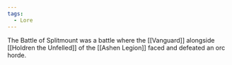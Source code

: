 ```yaml
---
tags:
  - Lore
---
```

The Battle of Splitmount was a battle where the [[Vanguard]] alongside [[Holdren the Unfelled]] of the [[Ashen Legion]] faced and defeated an orc horde.